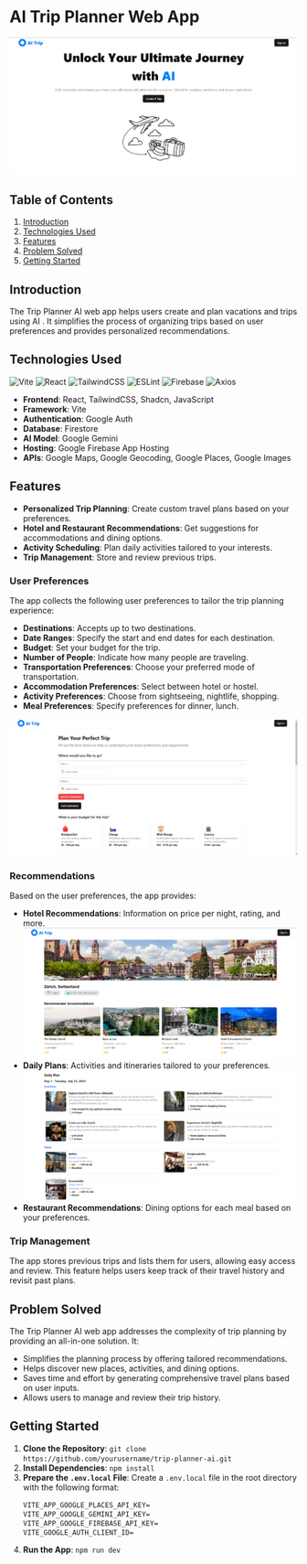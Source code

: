 # AI Trip Planner Web App

![App Screenshot](public/homepage.png)

## Table of Contents
1. [Introduction](#introduction)
2. [Technologies Used](#technologies-used)
3. [Features](#features)
4. [Problem Solved](#problem-solved)
5. [Getting Started](#getting-started)

## Introduction
The Trip Planner AI web app helps users create and plan vacations and trips using AI . It simplifies the process of organizing trips based on user preferences and provides personalized recommendations.

## Technologies Used
![Vite](https://img.shields.io/badge/Vite-5.3.4-blue)
![React](https://img.shields.io/badge/React-18.3.1-blue)
![TailwindCSS](https://img.shields.io/badge/TailwindCSS-3.4.6-blue)
![ESLint](https://img.shields.io/badge/ESLint-8.57.0-blue)
![Firebase](https://img.shields.io/badge/Firebase-10.12.4-blue)
![Axios](https://img.shields.io/badge/Axios-1.7.2-blue)
- **Frontend**: React, TailwindCSS, Shadcn, JavaScript 
- **Framework**: Vite
- **Authentication**: Google Auth
- **Database**: Firestore
- **AI Model**: Google Gemini
- **Hosting**: Google Firebase App Hosting
- **APIs**: Google Maps, Google Geocoding, Google Places, Google Images

## Features
- **Personalized Trip Planning**: Create custom travel plans based on your preferences.
- **Hotel and Restaurant Recommendations**: Get suggestions for accommodations and dining options.
- **Activity Scheduling**: Plan daily activities tailored to your interests.
- **Trip Management**: Store and review previous trips.

### User Preferences
The app collects the following user preferences to tailor the trip planning experience:
- **Destinations**: Accepts up to two destinations.
- **Date Ranges**: Specify the start and end dates for each destination.
- **Budget**: Set your budget for the trip.
- **Number of People**: Indicate how many people are traveling.
- **Transportation Preferences**: Choose your preferred mode of transportation.
- **Accommodation Preferences**: Select between hotel or hostel.
- **Activity Preferences**: Choose from sightseeing, nightlife, shopping.
- **Meal Preferences**: Specify preferences for dinner, lunch.

![App Screenshot](public/form.png)

### Recommendations
Based on the user preferences, the app provides:
- **Hotel Recommendations**: Information on price per night, rating, and more.
![App Screenshot](public/trip_1.png)
- **Daily Plans**: Activities and itineraries tailored to your preferences.
![App Screenshot](public/trip_2.png)
- **Restaurant Recommendations**: Dining options for each meal based on your preferences.

### Trip Management
The app stores previous trips and lists them for users, allowing easy access and review. This feature helps users keep track of their travel history and revisit past plans.

## Problem Solved
The Trip Planner AI web app addresses the complexity of trip planning by providing an all-in-one solution. It:
- Simplifies the planning process by offering tailored recommendations.
- Helps discover new places, activities, and dining options.
- Saves time and effort by generating comprehensive travel plans based on user inputs.
- Allows users to manage and review their trip history.

## Getting Started
1. **Clone the Repository**: `git clone https://github.com/yourusername/trip-planner-ai.git`
2. **Install Dependencies**: `npm install`
3. **Prepare the `.env.local` File**: Create a `.env.local` file in the root directory with the following format:
    ```plaintext
    VITE_APP_GOOGLE_PLACES_API_KEY=
    VITE_APP_GOOGLE_GEMINI_API_KEY=
    VITE_APP_GOOGLE_FIREBASE_API_KEY=
    VITE_GOOGLE_AUTH_CLIENT_ID=
    ```
4. **Run the App**: `npm run dev`
